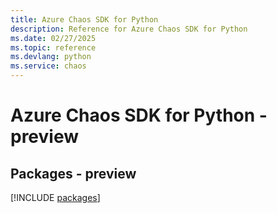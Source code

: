 ```yaml
---
title: Azure Chaos SDK for Python
description: Reference for Azure Chaos SDK for Python
ms.date: 02/27/2025
ms.topic: reference
ms.devlang: python
ms.service: chaos
---
```

# Azure Chaos SDK for Python - preview
## Packages - preview
[!INCLUDE [packages](chaos-index.md)]